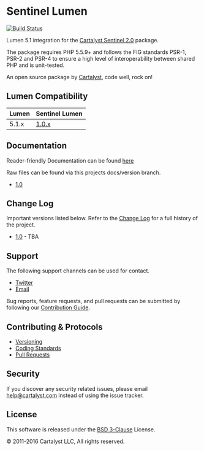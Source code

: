 # Sentinel Lumen

[![Build Status](https://travis-ci.com/cartalyst/sentinel-lumen.svg?branch=1.0)](https://travis-ci.com/cartalyst/sentinel-lumen)

Lumen 5.1 integration for the [Cartalyst Sentinel 2.0](https://cartalyst.com/manual/sentinel/2.0) package.

The package requires PHP 5.5.9+ and follows the FIG standards PSR-1, PSR-2 and PSR-4 to ensure a high level of interoperability between shared PHP and is unit-tested.

An open source package by [Cartalyst](https://cartalyst.com), code well, rock on!

## Lumen Compatibility

 Lumen | Sentinel Lumen
-------- | ---------------------------------------------------------------------
 5.1.x   | [1.0.x](https://github.com/cartalyst/sentinel-lumen/tree/1.0)

## Documentation

Reader-friendly Documentation can be found [here](https://cartalyst.com/manual/sentinel-laravel/1.0)

Raw files can be found via this projects docs/version branch.

- [1.0](https://github.com/cartalyst/sentinel-laravel/tree/docs/1.0)

## Change Log

Important versions listed below. Refer to the [Change Log](CHANGELOG.md) for a full history of the project.

- [1.0](CHANGELOG.md) - TBA

## Support

The following support channels can be used for contact.

- [Twitter](https://twitter.com/cartalyst)
- [Email](mailto:help@cartalyst.com)

Bug reports, feature requests, and pull requests can be submitted by following our [Contribution Guide](CONTRIBUTING.md).

## Contributing & Protocols

- [Versioning](CONTRIBUTING.md#versioning)
- [Coding Standards](CONTRIBUTING.md#coding-standards)
- [Pull Requests](CONTRIBUTING.md#pull-requests)

## Security

If you discover any security related issues, please email help@cartalyst.com instead of using the issue tracker.

## License

This software is released under the [BSD 3-Clause](LICENSE) License.

© 2011-2016 Cartalyst LLC, All rights reserved.
